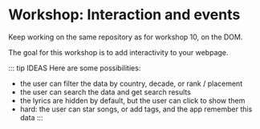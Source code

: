 # Workshop: Interaction and events

Keep working on the same repository as for workshop 10, on the DOM.

The goal for this workshop is to add interactivity to your webpage.

::: tip IDEAS
Here are some possibilities:
  * the user can filter the data by country, decade, or rank / placement
  * the user can search the data and get search results
  * the lyrics are hidden by default, but the user can click to show them
  * hard: the user can star songs, or add tags, and the app remember this data
:::
